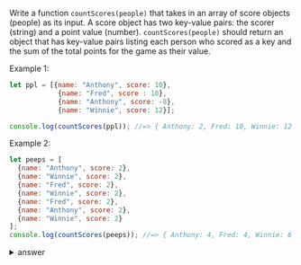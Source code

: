 
Write a function `countScores(people)` that takes in an array of score
objects (people) as its input. A score object has two key-value pairs:
the scorer (string) and a point value (number). `countScores(people)` should
return an object that has key-value pairs listing each person who scored as a key
and the sum of the total points for the game as their value.

Example 1:

```js
let ppl = [{name: "Anthony", score: 10},
            {name: "Fred", score : 10},
            {name: "Anthony", score: -8},
            {name: "Winnie", score: 12}];

console.log(countScores(ppl)); //=> { Anthony: 2, Fred: 10, Winnie: 12 }
```

Example 2:

```js
let peeps = [
  {name: "Anthony", score: 2},
  {name: "Winnie", score: 2},
  {name: "Fred", score: 2},
  {name: "Winnie", score: 2},
  {name: "Fred", score: 2},
  {name: "Anthony", score: 2},
  {name: "Winnie", score: 2}
];
console.log(countScores(peeps)); //=> { Anthony: 4, Fred: 4, Winnie: 6 }
```



<details>

  <summary>answer</summary>

  ```js
function countScores(people) {
  /*
  1. create an empty object
  2. Iterate through ppl
    a. set log as {name:'Anthony',score:10} 
    b. set valueName as log['name']
    c. if valueName doesnt exist in empty, set it as score
    d. if valueName exists, add the current score
  */
  let empty = {};
  for (i in people) {
    let log = people[i]
    let valueName = log.name;
    let valueScore = log.score;
    if (empty[valueName] === undefined) {
      empty[valueName] = valueScore
    } else {
      empty[valueName] += valueScore
    }
  }
  return empty;
}

  ```
</details>
